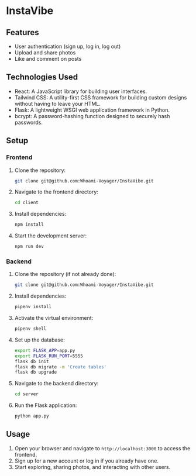 # InstaVibe

## Features

- User authentication (sign up, log in, log out)
- Upload and share photos
- Like and comment on posts

## Technologies Used

- React: A JavaScript library for building user interfaces.
- Tailwind CSS: A utility-first CSS framework for building custom designs without having to leave your HTML.
- Flask: A lightweight WSGI web application framework in Python.
- bcrypt: A password-hashing function designed to securely hash passwords.

## Setup

### Frontend

1. Clone the repository:

   ```bash
   git clone git@github.com:Whoami-Voyager/InstaVibe.git
   ```

2. Navigate to the frontend directory:

   ```bash
   cd client
   ```

3. Install dependencies:

   ```bash
   npm install
   ```

4. Start the development server:

   ```bash
   npm run dev
   ```

### Backend

1. Clone the repository (if not already done):

   ```bash
   git clone git@github.com:Whoami-Voyager/InstaVibe.git
   ```


2. Install dependencies:

   ```bash
   pipenv install
   ```

3. Activate the virtual environment:

   ```bash
   pipenv shell
   ```

4. Set up the database:

   ```bash
   export FLASK_APP=app.py
   export FLASK_RUN_PORT=5555
   flask db init
   flask db migrate -m 'Create tables'
   flask db upgrade
   ```

5. Navigate to the backend directory:

   ```bash
   cd server
   ```

6. Run the Flask application:

   ```bash
   python app.py
   ```

## Usage

1. Open your browser and navigate to `http://localhost:3000` to access the frontend.
2. Sign up for a new account or log in if you already have one.
3. Start exploring, sharing photos, and interacting with other users.

